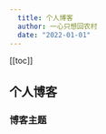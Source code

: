 ```yaml
---
  title: 个人博客
  author: 一心只想回农村
  date: "2022-01-01"
---
```

[[toc]]

## 个人博客





### 博客主题